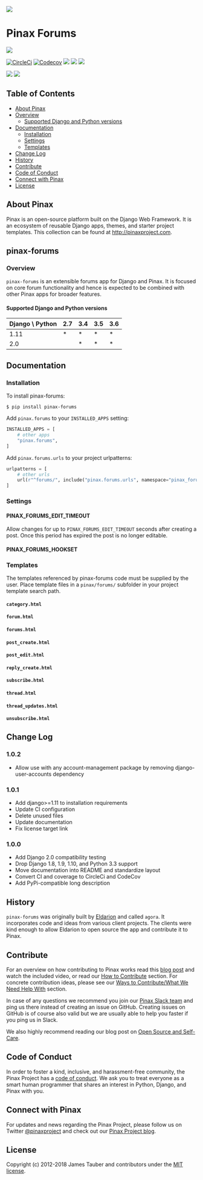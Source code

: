 ![](http://pinaxproject.com/pinax-design/patches/pinax-forums.svg)

# Pinax Forums

[![](https://img.shields.io/pypi/v/pinax-forums.svg)](https://pypi.python.org/pypi/pinax-forums/)

[![CircleCi](https://img.shields.io/circleci/project/github/pinax/pinax-forums.svg)](https://circleci.com/gh/pinax/pinax-forums)
[![Codecov](https://img.shields.io/codecov/c/github/pinax/pinax-forums.svg)](https://codecov.io/gh/pinax/pinax-forums)
[![](https://img.shields.io/github/contributors/pinax/pinax-forums.svg)](https://github.com/pinax/pinax-forums/graphs/contributors)
[![](https://img.shields.io/github/issues-pr/pinax/pinax-forums.svg)](https://github.com/pinax/pinax-forums/pulls)
[![](https://img.shields.io/github/issues-pr-closed/pinax/pinax-forums.svg)](https://github.com/pinax/pinax-forums/pulls?q=is%3Apr+is%3Aclosed)

[![](http://slack.pinaxproject.com/badge.svg)](http://slack.pinaxproject.com/)
[![](https://img.shields.io/badge/license-MIT-blue.svg)](https://opensource.org/licenses/MIT)


## Table of Contents

* [About Pinax](#about-pinax)
* [Overview](#overview)
  * [Supported Django and Python versions](#supported-django-and-python-versions)
* [Documentation](#documentation)
  * [Installation](#installation)
  * [Settings](#settings)
  * [Templates](#templates)  
* [Change Log](#change-log)
* [History](#history)
* [Contribute](#contribute)
* [Code of Conduct](#code-of-conduct)
* [Connect with Pinax](#connect-with-pinax)
* [License](#license)


## About Pinax

Pinax is an open-source platform built on the Django Web Framework. It is an ecosystem of reusable
Django apps, themes, and starter project templates. This collection can be found at http://pinaxproject.com.


## pinax-forums

### Overview

`pinax-forums` is an extensible forums app for Django and Pinax. It is focused
on core forum functionality and hence is expected to be combined with other
Pinax apps for broader features.

#### Supported Django and Python versions

Django \ Python | 2.7 | 3.4 | 3.5 | 3.6
--------------- | --- | --- | --- | ---
1.11 |  *  |  *  |  *  |  *  
2.0  |     |  *  |  *  |  *


## Documentation

### Installation

To install pinax-forums:

```shell
$ pip install pinax-forums
```

Add `pinax.forums` to your `INSTALLED_APPS` setting:

```python
INSTALLED_APPS = [
    # other apps
    "pinax.forums",
]
```

Add `pinax.forums.urls` to your project urlpatterns:

```python
urlpatterns = [
    # other urls
    url(r"^forums/", include("pinax.forums.urls", namespace="pinax_forums")),
]
```

### Settings

#### PINAX_FORUMS_EDIT_TIMEOUT

Allow changes for up to `PINAX_FORUMS_EDIT_TIMEOUT` seconds after creating a post.
Once this period has expired the post is no longer editable.

#### PINAX_FORUMS_HOOKSET

### Templates

The templates referenced by pinax-forums code must be supplied by the user.
Place template files in a `pinax/forums/` subfolder in your project template search path.

#### `category.html`

#### `forum.html`

#### `forums.html`

#### `post_create.html`

#### `post_edit.html`

#### `reply_create.html`

#### `subscribe.html`

#### `thread.html`

#### `thread_updates.html`

#### `unsubscribe.html`


## Change Log

### 1.0.2

* Allow use with any account-management package by removing django-user-accounts dependency

### 1.0.1

* Add django>=1.11 to installation requirements
* Update CI configuration
* Delete unused files
* Update documentation
* Fix license target link

### 1.0.0

* Add Django 2.0 compatibility testing
* Drop Django 1.8, 1.9, 1.10, and Python 3.3 support
* Move documentation into README and standardize layout
* Convert CI and coverage to CircleCi and CodeCov
* Add PyPi-compatible long description


## History

`pinax-forums` was originally built by [Eldarion](http://eldarion.com) and
called `agora`. It incorporates code and ideas from various client projects.
The clients were kind enough to allow Eldarion to open source the app and
contribute it to Pinax.


## Contribute

For an overview on how contributing to Pinax works read this [blog post](http://blog.pinaxproject.com/2016/02/26/recap-february-pinax-hangout/)
and watch the included video, or read our [How to Contribute](http://pinaxproject.com/pinax/how_to_contribute/) section.
For concrete contribution ideas, please see our
[Ways to Contribute/What We Need Help With](http://pinaxproject.com/pinax/ways_to_contribute/) section.

In case of any questions we recommend you join our [Pinax Slack team](http://slack.pinaxproject.com)
and ping us there instead of creating an issue on GitHub. Creating issues on GitHub is of course
also valid but we are usually able to help you faster if you ping us in Slack.

We also highly recommend reading our blog post on [Open Source and Self-Care](http://blog.pinaxproject.com/2016/01/19/open-source-and-self-care/).


## Code of Conduct

In order to foster a kind, inclusive, and harassment-free community, the Pinax Project
has a [code of conduct](http://pinaxproject.com/pinax/code_of_conduct/).
We ask you to treat everyone as a smart human programmer that shares an interest in Python, Django, and Pinax with you.


## Connect with Pinax

For updates and news regarding the Pinax Project, please follow us on Twitter [@pinaxproject](https://twitter.com/pinaxproject)
and check out our [Pinax Project blog](http://blog.pinaxproject.com).


## License

Copyright (c) 2012-2018 James Tauber and contributors under the [MIT license](https://opensource.org/licenses/MIT).
